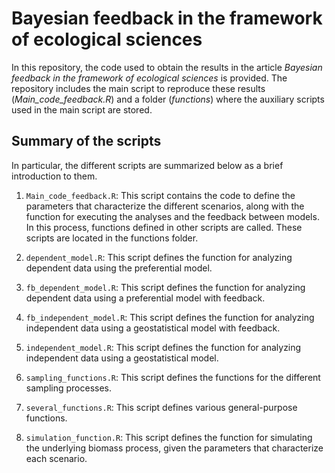 # Bayesian feedback in the framework of ecological sciences

In this repository, the code used to obtain the results in the article *Bayesian feedback in the framework of ecological sciences* is provided. The repository includes the main script to reproduce these results (*Main_code_feedback.R*) and a folder (*functions*) where the auxiliary scripts used in the main script are stored.

## Summary of the scripts

In particular, the different scripts are summarized below as a brief introduction to them.

  1. `Main_code_feedback.R`: This script contains the code to define the parameters that characterize the different scenarios, along with the function for executing the analyses and the feedback between models. In this process, functions defined in other scripts are called. These scripts are located in the functions folder.

  2. `dependent_model.R`: This script defines the function for analyzing dependent data using the preferential model.

  3. `fb_dependent_model.R`: This script defines the function for analyzing dependent data using a preferential model with feedback.

  4. `fb_independent_model.R`: This script defines the function for analyzing independent data using a geostatistical model with feedback.

  5. `independent_model.R`: This script defines the function for analyzing independent data using a geostatistical model.

  6. `sampling_functions.R`: This script defines the functions for the different sampling processes.

  7. `several_functions.R`: This script defines various general-purpose functions.

  8. `simulation_function.R`: This script defines the function for simulating the underlying biomass process, given the parameters that characterize each scenario.


